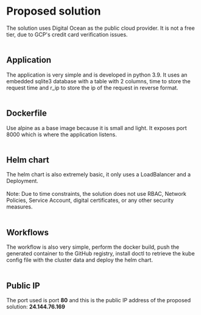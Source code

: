 # Proposed solution
The solution uses Digital Ocean as the public cloud provider. It is not a free tier, due to GCP's credit card verification issues.
<br> <br>

## Application
The application is very simple and is developed in python 3.9. It uses an embedded sqlite3 database with a table with 2 columns, time to store the request time and r_ip to store the ip of the request in reverse format.
<br> <br>

## Dockerfile
Use alpine as a base image because it is small and light. It exposes port 8000 which is where the application listens.
<br> <br>

## Helm chart
The helm chart is also extremely basic, it only uses a LoadBalancer and a Deployment. 
<br> <br>
Note: Due to time constraints, the solution does not use RBAC, Network Policies, Service Account, digital certificates, or any other security measures.
<br> <br>

## Workflows
The workflow is also very simple, perform the docker build, push the generated container to the GitHub registry, install doctl to retrieve the kube config file with the cluster data and deploy the helm chart.
<br> <br>

## Public IP
The port used is port **80** and this is the public IP address of the proposed solution: **24.144.76.169**
<br> <br>
